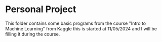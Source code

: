 # Personal Project
This folder contains some basic programs from the course "Intro to Machine Learning" from Kaggle this is started at 11/05/2024 and I will be filling it during the course. 
